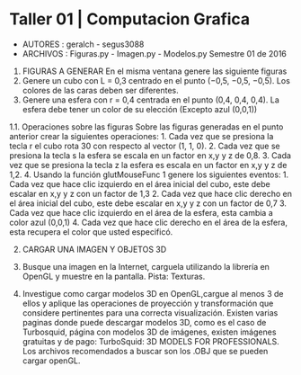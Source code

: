 # Taller 01 | Computacion Grafica
* AUTORES : geralch - segus3088
* ARCHIVOS : Figuras.py - Imagen.py - Modelos.py
Semestre 01 de 2016

1. FIGURAS A GENERAR 
  En el misma ventana genere las siguiente figuras
  1. Genere un cubo con L = 0,3 centrado en el punto (−0,5, −0,5, −0,5). Los colores de las caras deben ser diferentes.
  2. Genere una esfera con r = 0,4 centrada en el punto (0,4, 0,4, 0,4). La esfera debe tener un color de su elección (Excepto azul (0,0,1))
  
  1.1. Operaciones sobre las figuras
  Sobre las figuras generadas en el punto anterior crear la siguientes operaciones:
    1. Cada vez que se presiona la tecla r el cubo rota 30 con respecto al vector (1, 1, 0).
    2. Cada vez que se presiona la tecla s la esfera se escala en un factor en x,y y z de 0,8.
    3. Cada vez que se presiona la tecla z la esfera es escala en un factor en x,y y z de 1,2.
    4. Usando la función glutMouseFunc 1 genere los siguientes eventos:
      1. Cada vez que hace clic izquierdo en el área inicial del cubo, este debe escalar en x,y y z con un factor de 1,3
      2. Cada vez que hace clic derecho en el área inicial del cubo, este debe escalar en x,y y z con un factor de 0,7
      3. Cada vez que hace clic izquierdo en el área de la esfera, esta cambia a color azul (0,0,1)
      4. Cada vez que hace clic derecho en el área de la esfera, esta recupera el color que usted especificó.
      
2.  CARGAR UNA IMAGEN Y OBJETOS 3D

  1. Busque una imagen en la Internet, carguela utilizando la librerı́a en OpenGL y muestre en la pantalla. Pista: Texturas.
  2. Investigue como cargar modelos 3D en OpenGL,cargue al menos 3 de ellos y aplique las operaciones de proyección y transformación que considere pertinentes para una correcta visualización. Existen varias paginas donde puede descargar modelos 3D, como es el caso de Turbosquid, página con modelos 3D de imágenes, existen imágenes gratuitas y de pago: TurboSquid: 3D MODELS FOR PROFESSIONALS. Los archivos recomendados a buscar son los .OBJ que se pueden cargar openGL.
